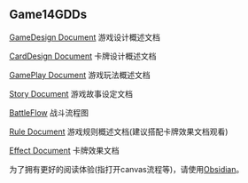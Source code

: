 ## Game14GDDs

[GameDesign Document](GameDesignDocument.md)  游戏设计概述文档

[CardDesign Document](CardDesign%20Document.md)  卡牌设计概述文档

[GamePlay Document](GamePlay.md)  游戏玩法概述文档

[Story Document](Story.md) 游戏故事设定文档

[BattleFlow](BattleFlow.canvas) 战斗流程图

[Rule Document](Rule.md) 游戏规则概述文档(建议搭配卡牌效果文档观看)

[Effect Document](Effect.md) 卡牌效果文档

为了拥有更好的阅读体验(指打开canvas流程等)，请使用[Obsidian](https://obsidian.md/)。